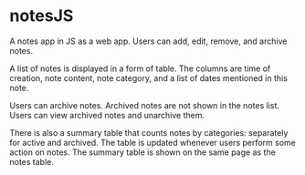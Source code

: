 # notesJS
A notes app in JS as a web app. 
Users can add, edit, remove, and archive notes. 
 
A list of notes is displayed in a form of table. 
The columns are time of creation, note content, note category, and a list of dates mentioned in this note. 

Users can archive notes. 
Archived notes are not shown in the notes list. Users can view archived notes and unarchive them.

There is also a summary table that counts notes by categories: separately for active and archived. 
The table is updated whenever users perform some action on notes. 
The summary table is shown on the same page as the notes table.
